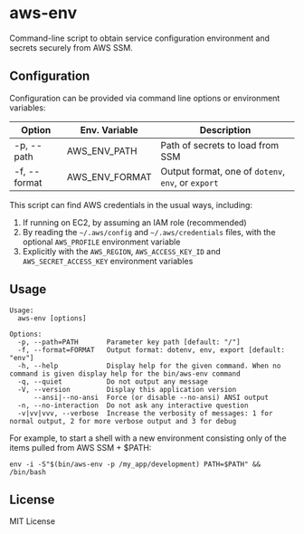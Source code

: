 # aws-env

Command-line script to obtain service configuration environment and secrets securely from AWS SSM.

## Configuration

Configuration can be provided via command line options or environment variables:

Option       | Env. Variable  | Description
-------------|----------------|---------------------------------------------------
-p, --path   | AWS_ENV_PATH   | Path of secrets to load from SSM
-f, --format | AWS_ENV_FORMAT | Output format, one of `dotenv`, `env`, or `export`

This script can find AWS credentials in the usual ways, including:

1. If running on EC2, by assuming an IAM role (recommended)
2. By reading the `~/.aws/config` and `~/.aws/credentials` files, with the optional `AWS_PROFILE` environment variable
3. Explicitly with the `AWS_REGION`, `AWS_ACCESS_KEY_ID` and `AWS_SECRET_ACCESS_KEY` environment variables

## Usage

```
Usage:
  aws-env [options]

Options:
  -p, --path=PATH       Parameter key path [default: "/"]
  -f, --format=FORMAT   Output format: dotenv, env, export [default: "env"]
  -h, --help            Display help for the given command. When no command is given display help for the bin/aws-env command
  -q, --quiet           Do not output any message
  -V, --version         Display this application version
      --ansi|--no-ansi  Force (or disable --no-ansi) ANSI output
  -n, --no-interaction  Do not ask any interactive question
  -v|vv|vvv, --verbose  Increase the verbosity of messages: 1 for normal output, 2 for more verbose output and 3 for debug
```

For example, to start a shell with a new environment consisting only of the items pulled from AWS SSM + $PATH:

    env -i -S"$(bin/aws-env -p /my_app/development) PATH=$PATH" && /bin/bash

## License

MIT License
